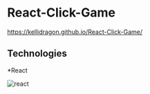 # React-Click-Game #

https://kellidragon.github.io/React-Click-Game/

## Technologies ##

*React




![react](https://github.com/kellidragon/React-Click-Game/public/images/react.png)
